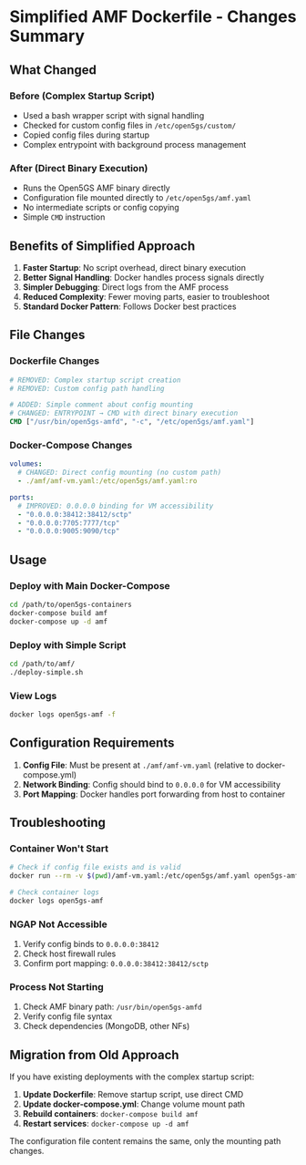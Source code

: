 # Simplified AMF Dockerfile - Changes Summary

## What Changed

### Before (Complex Startup Script)
- Used a bash wrapper script with signal handling
- Checked for custom config files in `/etc/open5gs/custom/`
- Copied config files during startup
- Complex entrypoint with background process management

### After (Direct Binary Execution)
- Runs the Open5GS AMF binary directly
- Configuration file mounted directly to `/etc/open5gs/amf.yaml`
- No intermediate scripts or config copying
- Simple `CMD` instruction

## Benefits of Simplified Approach

1. **Faster Startup**: No script overhead, direct binary execution
2. **Better Signal Handling**: Docker handles process signals directly
3. **Simpler Debugging**: Direct logs from the AMF process
4. **Reduced Complexity**: Fewer moving parts, easier to troubleshoot
5. **Standard Docker Pattern**: Follows Docker best practices

## File Changes

### Dockerfile Changes
```dockerfile
# REMOVED: Complex startup script creation
# REMOVED: Custom config path handling

# ADDED: Simple comment about config mounting
# CHANGED: ENTRYPOINT → CMD with direct binary execution
CMD ["/usr/bin/open5gs-amfd", "-c", "/etc/open5gs/amf.yaml"]
```

### Docker-Compose Changes
```yaml
volumes:
  # CHANGED: Direct config mounting (no custom path)
  - ./amf/amf-vm.yaml:/etc/open5gs/amf.yaml:ro

ports:
  # IMPROVED: 0.0.0.0 binding for VM accessibility
  - "0.0.0.0:38412:38412/sctp"
  - "0.0.0.0:7705:7777/tcp"
  - "0.0.0.0:9005:9090/tcp"
```

## Usage

### Deploy with Main Docker-Compose
```bash
cd /path/to/open5gs-containers
docker-compose build amf
docker-compose up -d amf
```

### Deploy with Simple Script
```bash
cd /path/to/amf/
./deploy-simple.sh
```

### View Logs
```bash
docker logs open5gs-amf -f
```

## Configuration Requirements

1. **Config File**: Must be present at `./amf/amf-vm.yaml` (relative to docker-compose.yml)
2. **Network Binding**: Config should bind to `0.0.0.0` for VM accessibility
3. **Port Mapping**: Docker handles port forwarding from host to container

## Troubleshooting

### Container Won't Start
```bash
# Check if config file exists and is valid
docker run --rm -v $(pwd)/amf-vm.yaml:/etc/open5gs/amf.yaml open5gs-amf:latest /usr/bin/open5gs-amfd -c /etc/open5gs/amf.yaml -h

# Check container logs
docker logs open5gs-amf
```

### NGAP Not Accessible
1. Verify config binds to `0.0.0.0:38412`
2. Check host firewall rules
3. Confirm port mapping: `0.0.0.0:38412:38412/sctp`

### Process Not Starting
1. Check AMF binary path: `/usr/bin/open5gs-amfd`
2. Verify config file syntax
3. Check dependencies (MongoDB, other NFs)

## Migration from Old Approach

If you have existing deployments with the complex startup script:

1. **Update Dockerfile**: Remove startup script, use direct CMD
2. **Update docker-compose.yml**: Change volume mount path
3. **Rebuild containers**: `docker-compose build amf`
4. **Restart services**: `docker-compose up -d amf`

The configuration file content remains the same, only the mounting path changes.